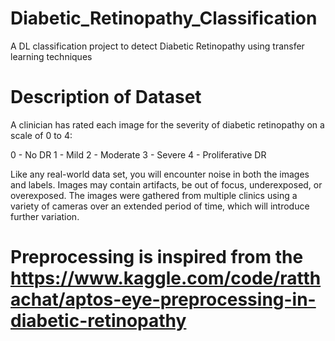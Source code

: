 # Diabetic_Retinopathy_Classification

A DL classification project to detect Diabetic Retinopathy using transfer learning techniques

# Description of Dataset

A clinician has rated each image for the severity of diabetic retinopathy on a scale of 0 to 4:

0 - No DR
1 - Mild
2 - Moderate
3 - Severe
4 - Proliferative DR

Like any real-world data set, you will encounter noise in both the images and labels. Images may contain artifacts, be out of focus, underexposed, or overexposed. The images were gathered from multiple clinics using a variety of cameras over an extended period of time, which will introduce further variation.

#	Preprocessing is inspired from the https://www.kaggle.com/code/ratthachat/aptos-eye-preprocessing-in-diabetic-retinopathy
